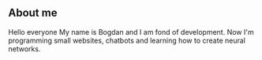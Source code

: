 <b><h2>About me</h2></b>
<p>Hello everyone My name is Bogdan and I am fond of development. Now I'm programming small websites, chatbots and learning how to create neural networks.</p>
